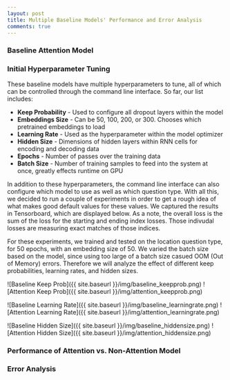 ```yaml
---
layout: post
title: Multiple Baseline Models' Performance and Error Analysis
comments: true
---
```


### [](#header-3)Baseline Attention Model

### [](#header-3)Initial Hyperparameter Tuning

These baseline models have multiple hyperparameters to tune, all of which can be controlled through the command line interface. So far, our list includes:

- **Keep Probability** - Used to configure all dropout layers within the model
- **Embeddings Size** - Can be 50, 100, 200, or 300. Chooses which pretrained embeddings to load
- **Learning Rate** - Used as the hyperparameter within the model optimizer
- **Hidden Size** - Dimensions of hidden layers within RNN cells for encoding and decoding data
- **Epochs** - Number of passes over the training data
- **Batch Size** - Number of training samples to feed into the system at once, greatly effects runtime on GPU

In addition to these hyperparameters, the command line interface can also configure which model to use as well as which question type. With all this, we decided to run a couple of experiments in order to get a rough idea of what makes good default values for these values. We captured the results in Tensorboard, which are displayed below. As a note, the overall loss is the sum of the loss for the starting and ending index losses. Those indivudal losses are measuring exact matches of those indices.

For these experiments, we trained and tested on the location question type, for 50 epochs, with an embedding size of 50. We varied the batch size based on the model, since using too large of a batch size casued OOM (Out of Memory) errors. Therefore we will analyze the effect of different keep probabilities, learning rates, and hidden sizes.


![Baseline Keep Prob]({{ site.baseurl }}/img/baseline_keepprob.png) 
![Attention Keep Prob]({{ site.baseurl }}/img/attention_keepprob.png) 

![Baseline Learning Rate]({{ site.baseurl }}/img/baseline_learningrate.png) 
![Attention Learning Rate]({{ site.baseurl }}/img/attention_learningrate.png) 

![Baseline Hidden Size]({{ site.baseurl }}/img/baseline_hiddensize.png) 
![Attention Hidden Size]({{ site.baseurl }}/img/attention_hiddensize.png) 


### [](#header-3)Performance of Attention vs. Non-Attention Model

### Error Analysis

